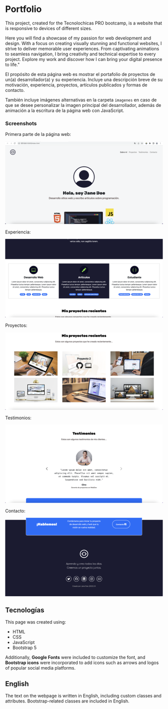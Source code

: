 #  Portfolio 

This project, created for the Tecnolochicas PRO bootcamp, is a website that is responsive to devices of different sizes. 

Here you will find a showcase of my passion for web development and design. With a focus on creating visually stunning and functional websites, I strive to deliver memorable user experiences. From captivating animations to seamless navigation, I bring creativity and technical expertise to every project. Explore my work and discover how I can bring your digital presence to life."

El propósito de esta página web es mostrar el portafolio de proyectos de un(a) desarrollador(a) y su experiencia. Incluye una descripción breve de su motivación, experiencia, proyectos, artículos publicados y formas de contacto. 

También incluye imágenes alternativas en la carpeta `imagenes` en caso de que se desee personalizar la imagen principal del desarrollador, además de animación a la escritura de la página web con JavaScript.

### Screenshots

Primera parte de la página web:

![Primera parte de la página web](imagenes/screenshot1.png)

Experiencia:

![Experiencia](imagenes/screenshot2.png)

Proyectos:

![Proyectos](imagenes/screenshot3.png)

Testimonios:

![Testimonios](imagenes/screenshot4.png)

Contacto:

![Contacto](imagenes/screenshot5.png)

## Tecnologías

This page was created using:

* HTML
* CSS
* JavaScript 
* Bootstrap 5

Additionally, **Google Fonts**  were included to customize the font, and **Bootstrap icons**  were incorporated to add icons such as arrows and logos of popular social media platforms.

## English

The text on the webpage is written in English, including custom classes and attributes. Bootstrap-related classes are included in English.





